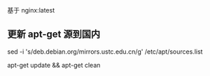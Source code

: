 基于 nginx:latest

## 更新 apt-get 源到国内

sed -i 's/deb.debian.org/mirrors.ustc.edu.cn/g' /etc/apt/sources.list

apt-get update && apt-get clean